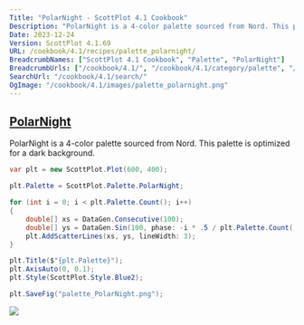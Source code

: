 ```yaml
---
Title: "PolarNight - ScottPlot 4.1 Cookbook"
Description: "PolarNight is a 4-color palette sourced from Nord. This palette is optimized for a dark background."
Date: 2023-12-24
Version: ScottPlot 4.1.69
URL: /cookbook/4.1/recipes/palette_polarnight/
BreadcrumbNames: ["ScottPlot 4.1 Cookbook", "Palette", "PolarNight"]
BreadcrumbUrls: ["/cookbook/4.1/", "/cookbook/4.1/category/palette", "/cookbook/4.1/recipes/palette_polarnight/"]
SearchUrl: "/cookbook/4.1/search/"
OgImage: "/cookbook/4.1/images/palette_polarnight.png"
---
```


<h2><a id='polarnight' href='/cookbook/4.1/recipes/palette_polarnight/'>PolarNight</a></h2>

PolarNight is a 4-color palette sourced from Nord. This palette is optimized for a dark background.

```cs
var plt = new ScottPlot.Plot(600, 400);

plt.Palette = ScottPlot.Palette.PolarNight;

for (int i = 0; i < plt.Palette.Count(); i++)
{
    double[] xs = DataGen.Consecutive(100);
    double[] ys = DataGen.Sin(100, phase: -i * .5 / plt.Palette.Count());
    plt.AddScatterLines(xs, ys, lineWidth: 3);
}

plt.Title($"{plt.Palette}");
plt.AxisAuto(0, 0.1);
plt.Style(ScottPlot.Style.Blue2);

plt.SaveFig("palette_PolarNight.png");
```

<img src='../../images/palette_polarnight.png' class='d-block mx-auto my-5' />


